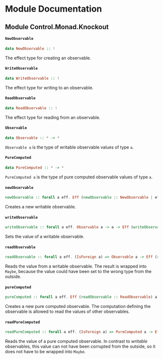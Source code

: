 # Module Documentation

## Module Control.Monad.Knockout

#### `NewObservable`

``` purescript
data NewObservable :: !
```

The effect type for creating an observable.

#### `WriteObservable`

``` purescript
data WriteObservable :: !
```

The effect type for writing to an observable.

#### `ReadObservable`

``` purescript
data ReadObservable :: !
```

The effect type for reading from an observable.

#### `Observable`

``` purescript
data Observable :: * -> *
```

`Observable a` is the type of writable observable values of type `a`.

#### `PureComputed`

``` purescript
data PureComputed :: * -> *
```

`PureComputed a` is the type of pure computed observable values of type `a`.

#### `newObservable`

``` purescript
newObservable :: forall a eff. Eff (newObservable :: NewObservable | eff) (Observable a)
```

Creates a new writable observable.

#### `writeObservable`

``` purescript
writeObservable :: forall a eff. Observable a -> a -> Eff (writeObservable :: WriteObservable | eff) Unit
```

Sets the value of a writable observable.

#### `readObservable`

``` purescript
readObservable :: forall a eff. (IsForeign a) => Observable a -> Eff (readObservable :: ReadObservable | eff) (Maybe a)
```

Reads the value from a writable observable. The result is wrapped into `Maybe`, because the value could have been set to the wrong type from the outside.

#### `pureComputed`

``` purescript
pureComputed :: forall a eff. Eff (readObservable :: ReadObservable) a -> Eff (newObservable :: NewObservable | eff) (PureComputed a)
```

Creates a new pure computed observable. The computation defining the observable is allowed to read the values of other observables.

#### `readPureComputed`

``` purescript
readPureComputed :: forall a eff. (IsForeign a) => PureComputed a -> Eff (readObservable :: ReadObservable | eff) a
```

Reads the value of a pure computed observable. In contrast to *writable* observables,
this value can not have been corrupted from the outside, so it does not have to be wrapped into `Maybe`.